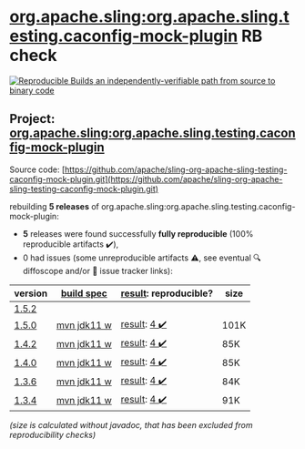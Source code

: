 [org.apache.sling:org.apache.sling.testing.caconfig-mock-plugin](https://central.sonatype.com/artifact/org.apache.sling/org.apache.sling.testing.caconfig-mock-plugin/1.5.0/versions) RB check
=======

[![Reproducible Builds](https://reproducible-builds.org/images/logos/rb.svg) an independently-verifiable path from source to binary code](https://reproducible-builds.org/)

## Project: [org.apache.sling:org.apache.sling.testing.caconfig-mock-plugin](https://central.sonatype.com/artifact/org.apache.sling/org.apache.sling.testing.caconfig-mock-plugin/1.5.0/versions)

Source code: [https://github.com/apache/sling-org-apache-sling-testing-caconfig-mock-plugin.git](https://github.com/apache/sling-org-apache-sling-testing-caconfig-mock-plugin.git)

rebuilding **5 releases** of org.apache.sling:org.apache.sling.testing.caconfig-mock-plugin:
- **5** releases were found successfully **fully reproducible** (100% reproducible artifacts :heavy_check_mark:),
- 0 had issues (some unreproducible artifacts :warning:, see eventual :mag: diffoscope and/or :memo: issue tracker links):

| version | [build spec](/BUILDSPEC.md) | [result](https://reproducible-builds.org/docs/jvm/): reproducible? | size |
| -- | --------- | ------ | -- |
| [1.5.2](https://central.sonatype.com/artifact/org.apache.sling/org.apache.sling.testing.caconfig-mock-plugin/1.5.2/pom) | | | |
| [1.5.0](https://central.sonatype.com/artifact/org.apache.sling/org.apache.sling.testing.caconfig-mock-plugin/1.5.0/pom) | [mvn jdk11 w](org.apache.sling.testing.caconfig-mock-plugin-1.5.0.buildspec) | [result](org.apache.sling.testing.caconfig-mock-plugin-1.5.0.buildinfo): [4 :heavy_check_mark: ](org.apache.sling.testing.caconfig-mock-plugin-1.5.0.buildcompare) | 101K |
| [1.4.2](https://central.sonatype.com/artifact/org.apache.sling/org.apache.sling.testing.caconfig-mock-plugin/1.4.2/pom) | [mvn jdk11 w](org.apache.sling.testing.caconfig-mock-plugin-1.4.2.buildspec) | [result](org.apache.sling.testing.caconfig-mock-plugin-1.4.2.buildinfo): [4 :heavy_check_mark: ](org.apache.sling.testing.caconfig-mock-plugin-1.4.2.buildcompare) | 85K |
| [1.4.0](https://central.sonatype.com/artifact/org.apache.sling/org.apache.sling.testing.caconfig-mock-plugin/1.4.0/pom) | [mvn jdk11 w](org.apache.sling.testing.caconfig-mock-plugin-1.4.0.buildspec) | [result](org.apache.sling.testing.caconfig-mock-plugin-1.4.0.buildinfo): [4 :heavy_check_mark: ](org.apache.sling.testing.caconfig-mock-plugin-1.4.0.buildcompare) | 85K |
| [1.3.6](https://central.sonatype.com/artifact/org.apache.sling/org.apache.sling.testing.caconfig-mock-plugin/1.3.6/pom) | [mvn jdk11 w](org.apache.sling.testing.caconfig-mock-plugin-1.3.6.buildspec) | [result](org.apache.sling.testing.caconfig-mock-plugin-1.3.6.buildinfo): [4 :heavy_check_mark: ](org.apache.sling.testing.caconfig-mock-plugin-1.3.6.buildcompare) | 84K |
| [1.3.4](https://central.sonatype.com/artifact/org.apache.sling/org.apache.sling.testing.caconfig-mock-plugin/1.3.4/pom) | [mvn jdk11 w](org.apache.sling.testing.caconfig-mock-plugin-1.3.4.buildspec) | [result](org.apache.sling.testing.caconfig-mock-plugin-1.3.4.buildinfo): [4 :heavy_check_mark: ](org.apache.sling.testing.caconfig-mock-plugin-1.3.4.buildcompare) | 91K |

<i>(size is calculated without javadoc, that has been excluded from reproducibility checks)</i>
